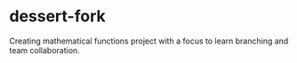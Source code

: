 # dessert-fork
Creating mathematical functions project with a focus to learn branching and team collaboration.
